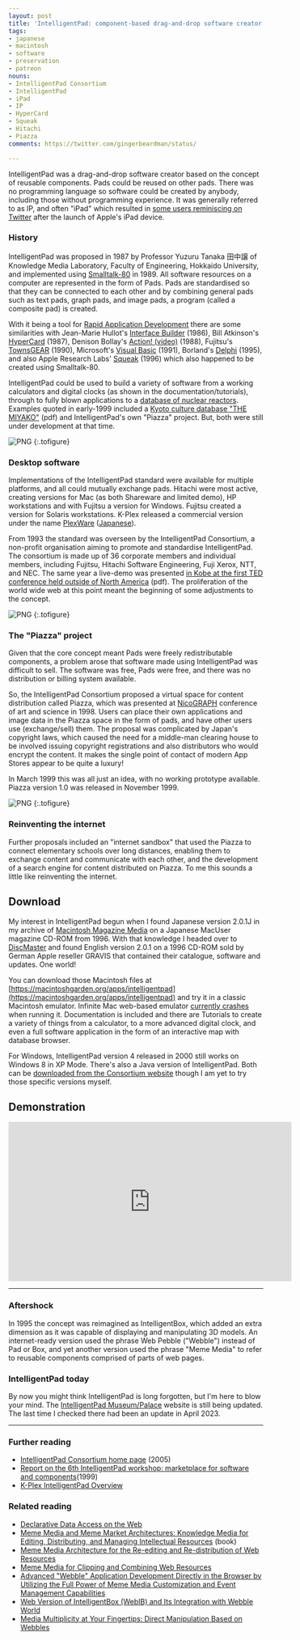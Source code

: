 ```yaml
---
layout: post
title: 'IntelligentPad: component-based drag-and-drop software creator'
tags:
- japanese
- macintosh
- software
- preservation
- patreon
nouns:
- IntelligentPad Consortium
- IntelligentPad
- iPad
- IP
- HyperCard
- Squeak
- Hitachi
- Piazza
comments: https://twitter.com/gingerbeardman/status/

---
```


IntelligentPad was a drag-and-drop software creator based on the concept of reusable components. Pads could be reused on other pads. There was no programming language so software could be created by anybody, including those without programming experience. It was generally referred to as IP, and often "iPad" which resulted in [some users reminiscing on Twitter](https://twitter.com/search?q=intelligentpad%20ipad&src=typed_query&f=live) after the launch of Apple's iPad device.

### History

IntelligentPad was proposed in 1987 by Professor Yuzuru Tanaka 田中譲 of Knowledge Media Laboratory, Faculty of Engineering, Hokkaido University, and implemented using [Smalltalk-80](https://en.wikipedia.org/wiki/Smalltalk#History) in 1989. All software resources on a computer are represented in the form of Pads. Pads are standardised so that they can be connected to each other and by combining general pads such as text pads, graph pads, and image pads, a program (called a composite pad) is created.

With it being a tool for [Rapid Application Development](https://en.wikipedia.org/wiki/Rapid_application_development) there are some similarities with Jean-Marie Hullot's [Interface Builder](https://en.wikipedia.org/wiki/Interface_Builder) (1986), Bill Atkinson's [HyperCard](https://en.wikipedia.org/wiki/HyperCard) (1987), Denison Bollay's [Action! (video)](https://vimeo.com/62618532) (1988), Fujitsu's [TownsGEAR](https://twitter.com/gingerbeardman/status/1574018275507412992) (1990), Microsoft's [Visual Basic](https://en.wikipedia.org/wiki/Visual_Basic_(classic)) (1991), Borland's [Delphi](https://en.wikipedia.org/wiki/History_of_Delphi_(software)) (1995), and also Apple Research Labs' [Squeak](https://web.archive.org/web/19970104030734/http://www.research.apple.com/research/proj/Learning_Concepts/squeak/intro.html) (1996) which also happened to be created using Smalltalk-80.

IntelligentPad could be used to build a variety of software from a working calculators and digital clocks (as shown in the documentation/tutorials), through to fully blown applications to a [database of nuclear reactors](https://www.jcprg.org/ipad/). Examples quoted in early-1999 included a [Kyoto culture database "THE MIYAKO"][1] (pdf) and IntelligentPad's own "Piazza" project. But, both were still under development at that time.

![PNG](/images/posts/intelligentpad-about.png#pixel "IntelligentPad for Macintosh (1994, Hitachi)")
{:.tofigure}

### Desktop software

Implementations of the IntelligentPad standard were available for multiple platforms, and all could mutually exchange pads. Hitachi were most active, creating versions for Mac (as both Shareware and limited demo), HP workstations and with Fujitsu a version for Windows. Fujitsu created a version for Solaris workstations. K-Plex released a commercial version under the name [PlexWare](http://www.kplex.com/products/plexware.html) ([Japanese](http://www.kplex.co.jp/products/plexware/PlexWare.html)).

From 1993 the standard was overseen by the IntelligentPad Consortium, a non-profit organisation aiming to promote and standardise IntelligentPad. The consortium is made up of 36 corporate members and individual members, including Fujitsu, Hitachi Software Engineering, Fuji Xerox, NTT, and NEC. The same year a live-demo was presented [in Kobe at the first TED conference held outside of North America](https://kobe-cc.jp/kcc/wp-content/uploads/2017/12/139.pdf) (pdf). The proliferation of the world wide web at this point meant the beginning of some adjustments to the concept.

![PNG](/images/posts/intelligentpad-clock.png#pixel "Digital Clock Pad")
{:.tofigure}

### The "Piazza" project

Given that the core concept meant Pads were freely redistributable components, a problem arose that software made using IntelligentPad was difficult to sell. The software was free, Pads were free, and there was no distribution or billing system available.

So, the IntelligentPad Consortium proposed a virtual space for content distribution called Piazza, which was presented at [NicoGRAPH](https://art-science.org/nicograph/) conference of art and science in 1998. Users can place their own applications and image data in the Piazza space in the form of pads, and have other users use (exchange/sell) them. The proposal was complicated by Japan's copyright laws, which caused the need for a middle-man clearing house to be involved issuing copyright registrations and also distributors who would encrypt the content.  It makes the single point of contact of modern App Stores appear to be quite a luxury! 

In March 1999 this was all just an idea, with no working prototype available. Piazza version 1.0 was released in November 1999.

![PNG](/images/posts/intelligentpad-piazza.png#pixel "IntelligentPad Piazza")
{:.tofigure}

### Reinventing the internet

Further proposals included an "internet sandbox" that used the Piazza to connect elementary schools over long distances, enabling them to exchange content and communicate with each other, and the development of a search engine for content distributed on Piazza. To me this sounds a little like reinventing the internet.

## Download

My interest in IntelligentPad begun when I found Japanese version 2.0.1J in my archive of [Macintosh Magazine Media](/2021/10/30/macintosh-magazine-media/) on a Japanese MacUser magazine CD-ROM from 1996. With that knowledge I headed over to [DiscMaster](http://discmaster.textfiles.com) and found English version 2.0.1 on a 1996 CD-ROM sold by German Apple reseller GRAVIS that contained their catalogue, software and updates. One world!

You can download those Macintosh files at [https://macintoshgarden.org/apps/intelligentpad](https://macintoshgarden.org/apps/intelligentpad) and try it in a classic Macintosh emulator. Infinite Mac web-based emulator [currently crashes](https://github.com/mihaip/infinite-mac/issues/184) when running it. Documentation is included and there are Tutorials to create a variety of things from a calculator, to a more advanced digital clock, and even a full software application in the form of an interactive map with database browser.

For Windows, IntelligentPad version 4 released in 2000 still works on Windows 8 in XP Mode. There's also a Java version of IntelligentPad. Both can be [downloaded from the Consortium website](http://pads.kplex.co.jp/_taiken/dl2.html) though I am yet to try those specific versions myself.

## Demonstration

<iframe width="560" height="315" src="https://www.youtube.com/embed/4an1bzfOlKA" title="YouTube video player" frameborder="0" allow="accelerometer; autoplay; clipboard-write; encrypted-media; gyroscope; picture-in-picture; web-share" allowfullscreen></iframe>

----

### Aftershock

In 1995 the concept was reimagined as IntelligentBox, which added an extra dimension as it was capable of displaying and manipulating 3D models. An internet-ready version used the phrase Web Pebble ("Webble") instead of Pad or Box, and yet another version used the phrase "Meme Media" to refer to reusable components comprised of parts of web pages.

### IntelligentPad today

By now you might think IntelligentPad is long forgotten, but I'm here to blow your mind. The [IntelligentPad Museum/Palace](https://ipad.live7.jp) website is still being updated. The last time I checked there had been an update in April 2023.

----

### Further reading
- [IntelligentPad Consortium home page](hhttp://pads.kplex.co.jp/index.html) (2005)
- [Report on the 6th IntelligentPad workshop: marketplace for software and components](https://ascii.jp/elem/000/000/315/315443/)(1999)
- [K-Plex IntelligentPad Overview](http://www.kplex.com/products/intelligentpad.html)

### Related reading
- [Declarative Data Access on the Web][1]
- [Meme Media and Meme Market Architectures: Knowledge Media for Editing, Distributing, and Managing Intellectual Resources](https://annas-archive.org/md5/d12a196536c538bc713e8d2175afdce5) (book)
- [Meme Media Architecture for the Re-editing and Re-distribution of Web Resources](https://slideplayer.com/slide/4962007/)
- [Meme Media for Clipping and Combining Web Resources](https://www.researchgate.net/publication/37553567_Meme_Media_for_Clipping_and_Combining_Web_Resources)
- [Advanced "Webble" Application Development Directly in the Browser by Utilizing the Full Power of Meme Media Customization and Event Management Capabilities](https://www.researchgate.net/publication/236148025_Advanced_Webble_Application_Development_Directly_in_the_Browser_by_Utilizing_the_Full_Power_of_Meme_Media_Customization_and_Event_Management_Capabilities)
- [Web Version of IntelligentBox (WebIB) and Its Integration with Webble World](https://link.springer.com/chapter/10.1007/978-3-642-38836-1_2)
- [Media Multiplicity at Your Fingertips: Direct Manipulation Based on Webbles](https://www.researchgate.net/publication/260347336_Media_Multiplicity_at_Your_Fingertips_Direct_Manipulation_Based_on_Webbles)

[1]: https://drops.dagstuhl.de/opus/volltexte/2021/15137/pdf/DagSemRep-251.pdf "Declarative Data Access on the Web"